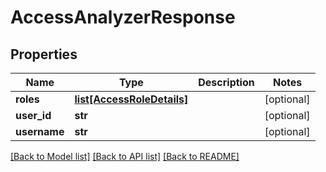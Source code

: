 # AccessAnalyzerResponse

## Properties
Name | Type | Description | Notes
------------ | ------------- | ------------- | -------------
**roles** | [**list[AccessRoleDetails]**](AccessRoleDetails.md) |  | [optional] 
**user_id** | **str** |  | [optional] 
**username** | **str** |  | [optional] 

[[Back to Model list]](../README.md#documentation-for-models) [[Back to API list]](../README.md#documentation-for-api-endpoints) [[Back to README]](../README.md)



